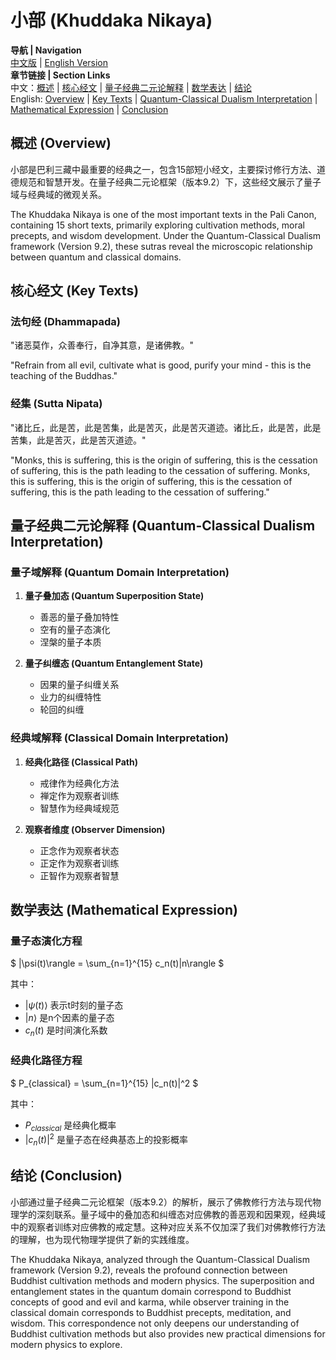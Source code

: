 # 小部 (Khuddaka Nikaya)

**导航 | Navigation**  
[中文版](#小部解析) | [English Version](#khuddaka-nikaya-analysis)  
**章节链接 | Section Links**  
中文：[概述](#概述-overview) | [核心经文](#核心经文-key-texts) | [量子经典二元论解释](#量子经典二元论解释-quantum-classical-dualism-interpretation) | [数学表达](#数学表达-mathematical-expression) | [结论](#结论-conclusion)  
English: [Overview](#概述-overview) | [Key Texts](#核心经文-key-texts) | [Quantum-Classical Dualism Interpretation](#量子经典二元论解释-quantum-classical-dualism-interpretation) | [Mathematical Expression](#数学表达-mathematical-expression) | [Conclusion](#结论-conclusion)

## 概述 (Overview)

小部是巴利三藏中最重要的经典之一，包含15部短小经文，主要探讨修行方法、道德规范和智慧开发。在量子经典二元论框架（版本9.2）下，这些经文展示了量子域与经典域的微观关系。

The Khuddaka Nikaya is one of the most important texts in the Pali Canon, containing 15 short texts, primarily exploring cultivation methods, moral precepts, and wisdom development. Under the Quantum-Classical Dualism framework (Version 9.2), these sutras reveal the microscopic relationship between quantum and classical domains.

## 核心经文 (Key Texts)

### 法句经 (Dhammapada)
"诸恶莫作，众善奉行，自净其意，是诸佛教。"

"Refrain from all evil, cultivate what is good, purify your mind - this is the teaching of the Buddhas."

### 经集 (Sutta Nipata)
"诸比丘，此是苦，此是苦集，此是苦灭，此是苦灭道迹。诸比丘，此是苦，此是苦集，此是苦灭，此是苦灭道迹。"

"Monks, this is suffering, this is the origin of suffering, this is the cessation of suffering, this is the path leading to the cessation of suffering. Monks, this is suffering, this is the origin of suffering, this is the cessation of suffering, this is the path leading to the cessation of suffering."

## 量子经典二元论解释 (Quantum-Classical Dualism Interpretation)

### 量子域解释 (Quantum Domain Interpretation)
1. **量子叠加态 (Quantum Superposition State)**
   - 善恶的量子叠加特性
   - 空有的量子态演化
   - 涅槃的量子本质

2. **量子纠缠态 (Quantum Entanglement State)**
   - 因果的量子纠缠关系
   - 业力的纠缠特性
   - 轮回的纠缠

### 经典域解释 (Classical Domain Interpretation)
1. **经典化路径 (Classical Path)**
   - 戒律作为经典化方法
   - 禅定作为观察者训练
   - 智慧作为经典域规范

2. **观察者维度 (Observer Dimension)**
   - 正念作为观察者状态
   - 正定作为观察者训练
   - 正智作为观察者智慧

## 数学表达 (Mathematical Expression)

### 量子态演化方程
$`
|\psi(t)\rangle = \sum_{n=1}^{15} c_n(t)|n\rangle
`$

其中：
- $`|\psi(t)\rangle`$ 表示t时刻的量子态
- $`|n\rangle`$ 是n个因素的量子态
- $`c_n(t)`$ 是时间演化系数

### 经典化路径方程
$`
P_{classical} = \sum_{n=1}^{15} |c_n(t)|^2
`$

其中：
- $`P_{classical}`$ 是经典化概率
- $`|c_n(t)|^2`$ 是量子态在经典基态上的投影概率

## 结论 (Conclusion)

小部通过量子经典二元论框架（版本9.2）的解析，展示了佛教修行方法与现代物理学的深刻联系。量子域中的叠加态和纠缠态对应佛教的善恶观和因果观，经典域中的观察者训练对应佛教的戒定慧。这种对应关系不仅加深了我们对佛教修行方法的理解，也为现代物理学提供了新的实践维度。

The Khuddaka Nikaya, analyzed through the Quantum-Classical Dualism framework (Version 9.2), reveals the profound connection between Buddhist cultivation methods and modern physics. The superposition and entanglement states in the quantum domain correspond to Buddhist concepts of good and evil and karma, while observer training in the classical domain corresponds to Buddhist precepts, meditation, and wisdom. This correspondence not only deepens our understanding of Buddhist cultivation methods but also provides new practical dimensions for modern physics to explore. 